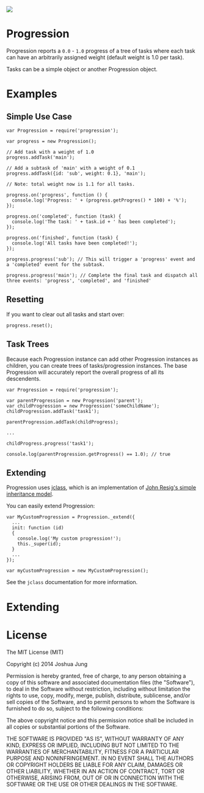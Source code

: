 ![](https://nodei.co/npm/progression.png?downloads=True&stars=True)

Progression
===========

Progression reports a `0.0` - `1.0` progress of a tree of tasks where each task can have an arbitrarily assigned weight (default weight is 1.0 per task).

Tasks can be a simple object or another Progression object.

Examples
========

Simple Use Case
---------------

    var Progression = require('progression');

    var progress = new Progression();
    
    // Add task with a weight of 1.0
    progress.addTask('main');
    
    // Add a subtask of 'main' with a weight of 0.1
    progress.addTask({id: 'sub', weight: 0.1}, 'main');
    
    // Note: total weight now is 1.1 for all tasks.

    progress.on('progress', function () {
      console.log('Progress: ' + (progress.getProgres() * 100) + '%');
    });
    
    progress.on('completed', function (task) {
      console.log('The task: ' + task.id + ' has been completed');
    });
    
    progress.on('finished', function (task) {
      console.log('All tasks have been completed!');
    });
    
    progress.progress('sub'); // This will trigger a 'progress' event and a 'completed' event for the subtask.
    
    progress.progress('main'); // Complete the final task and dispatch all three events: 'progress', 'completed', and 'finished'

Resetting
---------

If you want to clear out all tasks and start over:

    progress.reset();

Task Trees
----------

Because each Progression instance can add other Progression instances as children, you can create trees of tasks/progression instances. The base Progression will accurately report the overall progress of all its descendents.

    var Progression = require('progression');

    var parentProgression = new Progression('parent');
    var childProgression = new Progression('someChildName');
    childProgression.addTask('task1');
    
    parentProgression.addTask(childProgress);
    
    ...
    
    childProgress.progress('task1');
    
    console.log(parentProgression.getProgress() == 1.0); // true

Extending
---------

Progression uses [jclass](https://www.npmjs.org/package/jclass), which is an implementation of [John Resig's simple inheritance model](http://ejohn.org/blog/simple-javascript-inheritance/).

You can easily extend Progression:

    var MyCustomProgression = Progression._extend({
      ...
      init: function (id) 
      {
        console.log('My custom progression!');
        this._super(id);
      }
      ...
    });
    
    var myCustomProgression = new MyCustomProgression();

See the `jclass` documentation for more information.

Extending
=========

License
=======

The MIT License (MIT)

Copyright (c) 2014 Joshua Jung

Permission is hereby granted, free of charge, to any person obtaining a copy
of this software and associated documentation files (the "Software"), to deal
in the Software without restriction, including without limitation the rights
to use, copy, modify, merge, publish, distribute, sublicense, and/or sell
copies of the Software, and to permit persons to whom the Software is
furnished to do so, subject to the following conditions:

The above copyright notice and this permission notice shall be included in all
copies or substantial portions of the Software.

THE SOFTWARE IS PROVIDED "AS IS", WITHOUT WARRANTY OF ANY KIND, EXPRESS OR
IMPLIED, INCLUDING BUT NOT LIMITED TO THE WARRANTIES OF MERCHANTABILITY,
FITNESS FOR A PARTICULAR PURPOSE AND NONINFRINGEMENT. IN NO EVENT SHALL THE
AUTHORS OR COPYRIGHT HOLDERS BE LIABLE FOR ANY CLAIM, DAMAGES OR OTHER
LIABILITY, WHETHER IN AN ACTION OF CONTRACT, TORT OR OTHERWISE, ARISING FROM,
OUT OF OR IN CONNECTION WITH THE SOFTWARE OR THE USE OR OTHER DEALINGS IN THE
SOFTWARE.
    